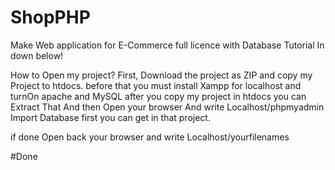 # ShopPHP
Make Web application for E-Commerce
full licence with Database
Tutorial In down below!








How to Open my project?
First, Download the project as ZIP
and copy my Project to htdocs.
before that you must install Xampp for localhost and turnOn apache and MySQL
after you copy my project in htdocs you can Extract That And then 
Open your browser And write Localhost/phpmyadmin
Import Database first you can get in that project.

if done
Open back your browser and write Localhost/yourfilenames

#Done
